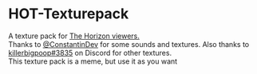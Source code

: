 # HOT-Texturepack
A texture pack for <a href="https://www.youtube.com/channel/UCfaJNgrumOdK3uQtw4gDxtA">The Horizon viewers.</a><br>
Thanks to <a href = "https://github.com/constantinDev">@ConstantinDev</a> for some sounds and textures. 
Also thanks to <a href = "https://discord.com/users/340899485486153728">killerbigpoop#3835</a> on Discord for other textures. <br>
This texture pack is a meme, but use it as you want
